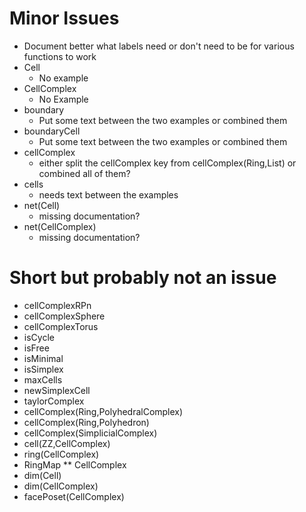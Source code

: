 # Minor Issues #
- Document better what labels need or don't need to be for various functions to work
- Cell
  - No example
- CellComplex
  - No Example
- boundary
  - Put some text between the two examples or combined them
- boundaryCell
  - Put some text between the two examples or combined them
- cellComplex
  - either split the cellComplex key from cellComplex(Ring,List) or combined all of them?
- cells
  - needs text between the examples
- net(Cell)
  - missing documentation?
- net(CellComplex)
  - missing documentation?

# Short but probably not an issue
- cellComplexRPn
- cellComplexSphere
- cellComplexTorus
- isCycle
- isFree
- isMinimal
- isSimplex
- maxCells
- newSimplexCell
- taylorComplex
- cellComplex(Ring,PolyhedralComplex)
- cellComplex(Ring,Polyhedron)
- cellComplex(SimplicialComplex)
- cell(ZZ,CellComplex)
- ring(CellComplex)
- RingMap ** CellComplex
- dim(Cell)
- dim(CellComplex)
- facePoset(CellComplex)
